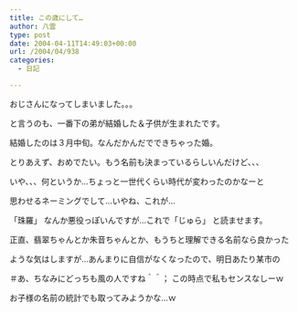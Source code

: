 ```yaml
---
title: この歳にして…
author: 八雲
type: post
date: 2004-04-11T14:49:03+00:00
url: /2004/04/938
categories:
  - 日記

---
```

おじさんになってしまいました。。。
  
と言うのも、一番下の弟が結婚した＆子供が生まれたです。
  
結婚したのは３月中旬。なんだかんだでできちゃった婚。
  
とりあえず、おめでたい。もう名前も決まっているらしいんだけど、、、
  
いや、、、何というか…ちょっと一世代くらい時代が変わったのかなーと
  
思わせるネーミングでして…いやね、これが…
  
「珠羅」 なんか悪役っぽいんですが…これで「じゅら」 と読ませます。
  
正直、翡翠ちゃんとか朱音ちゃんとか、もうちと理解できる名前なら良かった
  
ような気はしますが…あんまりに自信がなくなったので、明日あたり某市の
  
＃あ、ちなみにどっちも風の人ですね＾＾； この時点で私もセンスなしーｗ
  
お子様の名前の統計でも取ってみようかな…ｗ
